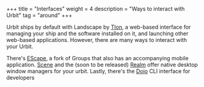 +++
title = "Interfaces"
weight = 4
description = "Ways to interact with Urbit"
tag = "around"
+++

Urbit ships by default with Landscape by [Tlon](https://tlon.io), a web-based interface for managing your ship and the software installed on it, and launching other web-based applications.  However, there are many ways to interact with your Urbit.

There's [EScape](https://urbit.org/applications/~fabnev-hinmur/escape), a fork of Groups that also has an accompanying mobile application.  [Scene](https://tirrel.io/scene/index.html) and the (soon to be released) [Realm](https://www.holium.com/) offer native desktop window managers for your urbit. Lastly, there's the [Dojo](https://developers.urbit.org/overview/dojo) CLI interface for developers
